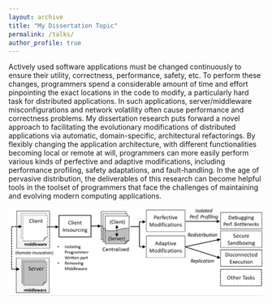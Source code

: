 ```yaml
---
layout: archive
title: "My Dissertation Topic"
permalink: /talks/
author_profile: true
---
```


Actively used software applications must be changed continuously to ensure their utility, correctness, performance, safety, etc. To perform these changes, programmers spend a considerable amount of time and effort pinpointing the exact locations in the code to modify, a particularly hard task for distributed applications. In such applications, server/middleware misconfigurations and network volatility often cause performance and correctness problems. My dissertation research puts forward a novel approach to facilitating the evolutionary modifications of distributed applications via automatic, domain-specific, architectural refactorings. By flexibly changing the application architecture, with different functionalities becoming local or remote at will, programmers can more easily perform various kinds of perfective and adaptive modifications, including performance profiling, safety adaptations, and fault-handling. In the age of pervasive distribution, the deliverables of this research can become helpful tools in the toolset of programmers that face the challenges of maintaining and evolving modern computing applications.

![image info](../images/overview1.png)

